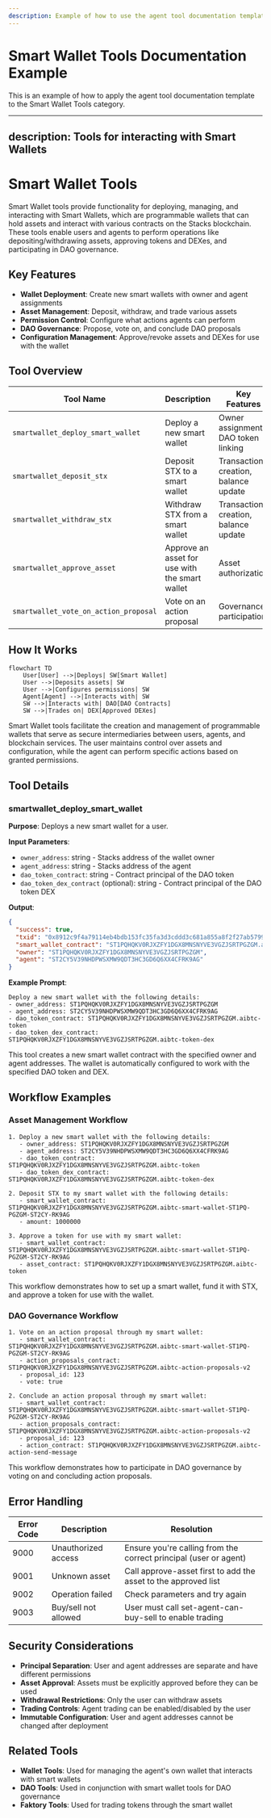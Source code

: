 ```yaml
---
description: Example of how to use the agent tool documentation template
---
```


# Smart Wallet Tools Documentation Example

This is an example of how to apply the agent tool documentation template to the Smart Wallet Tools category.

---
description: Tools for interacting with Smart Wallets
---

# Smart Wallet Tools

Smart Wallet tools provide functionality for deploying, managing, and interacting with Smart Wallets, which are programmable wallets that can hold assets and interact with various contracts on the Stacks blockchain. These tools enable users and agents to perform operations like depositing/withdrawing assets, approving tokens and DEXes, and participating in DAO governance.

## Key Features

- **Wallet Deployment**: Create new smart wallets with owner and agent assignments
- **Asset Management**: Deposit, withdraw, and trade various assets
- **Permission Control**: Configure what actions agents can perform
- **DAO Governance**: Propose, vote on, and conclude DAO proposals
- **Configuration Management**: Approve/revoke assets and DEXes for use with the wallet

## Tool Overview

| Tool Name | Description | Key Features |
|-----------|-------------|--------------|
| `smartwallet_deploy_smart_wallet` | Deploy a new smart wallet | Owner assignment, DAO token linking |
| `smartwallet_deposit_stx` | Deposit STX to a smart wallet | Transaction creation, balance update |
| `smartwallet_withdraw_stx` | Withdraw STX from a smart wallet | Transaction creation, balance update |
| `smartwallet_approve_asset` | Approve an asset for use with the smart wallet | Asset authorization |
| `smartwallet_vote_on_action_proposal` | Vote on an action proposal | Governance participation |

## How It Works

```mermaid
flowchart TD
    User[User] -->|Deploys| SW[Smart Wallet]
    User -->|Deposits assets| SW
    User -->|Configures permissions| SW
    Agent[Agent] -->|Interacts with| SW
    SW -->|Interacts with| DAO[DAO Contracts]
    SW -->|Trades on| DEX[Approved DEXes]
```

Smart Wallet tools facilitate the creation and management of programmable wallets that serve as secure intermediaries between users, agents, and blockchain services. The user maintains control over assets and configuration, while the agent can perform specific actions based on granted permissions.

## Tool Details

### smartwallet_deploy_smart_wallet

**Purpose**: Deploys a new smart wallet for a user.

**Input Parameters**:
- `owner_address`: string - Stacks address of the wallet owner
- `agent_address`: string - Stacks address of the agent
- `dao_token_contract`: string - Contract principal of the DAO token
- `dao_token_dex_contract` (optional): string - Contract principal of the DAO token DEX

**Output**:
```json
{
  "success": true,
  "txid": "0x8912c9f4a79114eb4bdb153fc35fa3d3cddd3c681a855a8f2f27ab5799f552c0",
  "smart_wallet_contract": "ST1PQHQKV0RJXZFY1DGX8MNSNYVE3VGZJSRTPGZGM.aibtc-smart-wallet-ST1PQ-PGZGM-ST2CY-RK9AG",
  "owner": "ST1PQHQKV0RJXZFY1DGX8MNSNYVE3VGZJSRTPGZGM",
  "agent": "ST2CY5V39NHDPWSXMW9QDT3HC3GD6Q6XX4CFRK9AG"
}
```

**Example Prompt**:
```
Deploy a new smart wallet with the following details:
- owner_address: ST1PQHQKV0RJXZFY1DGX8MNSNYVE3VGZJSRTPGZGM
- agent_address: ST2CY5V39NHDPWSXMW9QDT3HC3GD6Q6XX4CFRK9AG
- dao_token_contract: ST1PQHQKV0RJXZFY1DGX8MNSNYVE3VGZJSRTPGZGM.aibtc-token
- dao_token_dex_contract: ST1PQHQKV0RJXZFY1DGX8MNSNYVE3VGZJSRTPGZGM.aibtc-token-dex
```

This tool creates a new smart wallet contract with the specified owner and agent addresses. The wallet is automatically configured to work with the specified DAO token and DEX.

## Workflow Examples

### Asset Management Workflow

```
1. Deploy a new smart wallet with the following details:
   - owner_address: ST1PQHQKV0RJXZFY1DGX8MNSNYVE3VGZJSRTPGZGM
   - agent_address: ST2CY5V39NHDPWSXMW9QDT3HC3GD6Q6XX4CFRK9AG
   - dao_token_contract: ST1PQHQKV0RJXZFY1DGX8MNSNYVE3VGZJSRTPGZGM.aibtc-token
   - dao_token_dex_contract: ST1PQHQKV0RJXZFY1DGX8MNSNYVE3VGZJSRTPGZGM.aibtc-token-dex

2. Deposit STX to my smart wallet with the following details:
   - smart_wallet_contract: ST1PQHQKV0RJXZFY1DGX8MNSNYVE3VGZJSRTPGZGM.aibtc-smart-wallet-ST1PQ-PGZGM-ST2CY-RK9AG
   - amount: 1000000

3. Approve a token for use with my smart wallet:
   - smart_wallet_contract: ST1PQHQKV0RJXZFY1DGX8MNSNYVE3VGZJSRTPGZGM.aibtc-smart-wallet-ST1PQ-PGZGM-ST2CY-RK9AG
   - asset_contract: ST1PQHQKV0RJXZFY1DGX8MNSNYVE3VGZJSRTPGZGM.aibtc-token
```

This workflow demonstrates how to set up a smart wallet, fund it with STX, and approve a token for use with the wallet.

### DAO Governance Workflow

```
1. Vote on an action proposal through my smart wallet:
   - smart_wallet_contract: ST1PQHQKV0RJXZFY1DGX8MNSNYVE3VGZJSRTPGZGM.aibtc-smart-wallet-ST1PQ-PGZGM-ST2CY-RK9AG
   - action_proposals_contract: ST1PQHQKV0RJXZFY1DGX8MNSNYVE3VGZJSRTPGZGM.aibtc-action-proposals-v2
   - proposal_id: 123
   - vote: true

2. Conclude an action proposal through my smart wallet:
   - smart_wallet_contract: ST1PQHQKV0RJXZFY1DGX8MNSNYVE3VGZJSRTPGZGM.aibtc-smart-wallet-ST1PQ-PGZGM-ST2CY-RK9AG
   - action_proposals_contract: ST1PQHQKV0RJXZFY1DGX8MNSNYVE3VGZJSRTPGZGM.aibtc-action-proposals-v2
   - proposal_id: 123
   - action_contract: ST1PQHQKV0RJXZFY1DGX8MNSNYVE3VGZJSRTPGZGM.aibtc-action-send-message
```

This workflow demonstrates how to participate in DAO governance by voting on and concluding action proposals.

## Error Handling

| Error Code | Description | Resolution |
|------------|-------------|------------|
| 9000 | Unauthorized access | Ensure you're calling from the correct principal (user or agent) |
| 9001 | Unknown asset | Call approve-asset first to add the asset to the approved list |
| 9002 | Operation failed | Check parameters and try again |
| 9003 | Buy/sell not allowed | User must call set-agent-can-buy-sell to enable trading |

## Security Considerations

- **Principal Separation**: User and agent addresses are separate and have different permissions
- **Asset Approval**: Assets must be explicitly approved before they can be used
- **Withdrawal Restrictions**: Only the user can withdraw assets
- **Trading Controls**: Agent trading can be enabled/disabled by the user
- **Immutable Configuration**: User and agent addresses cannot be changed after deployment

## Related Tools

- **Wallet Tools**: Used for managing the agent's own wallet that interacts with smart wallets
- **DAO Tools**: Used in conjunction with smart wallet tools for DAO governance
- **Faktory Tools**: Used for trading tokens through the smart wallet
